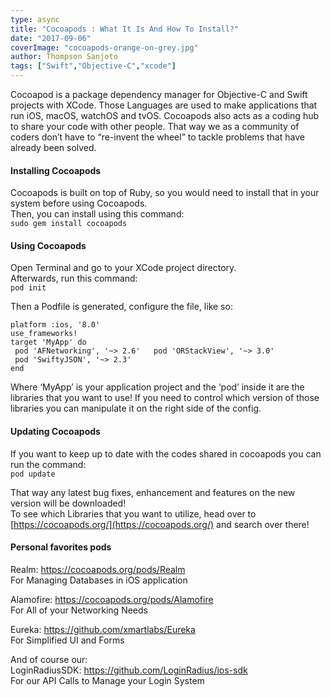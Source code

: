 ```yaml
---
type: async
title: "Cocoapods : What It Is And How To Install?"
date: "2017-09-06"
coverImage: "cocoapods-orange-on-grey.jpg"
author: Thompson Sanjoto
tags: ["Swift","Objective-C","xcode"]
---
```


Cocoapod is a package dependency manager for Objective-C and Swift projects with XCode. Those Languages are used to make applications that run iOS, macOS, watchOS and tvOS. Cocoapods also acts as a coding hub to share your code with other people. That way we as a community of coders don’t have to “re-invent the wheel” to tackle problems that have already been solved.

#### Installing Cocoapods

Cocoapods is built on top of Ruby, so you would need to install that in your system before using Cocoapods.  
Then, you can install using this command:  
`sudo gem install cocoapods`

#### Using Cocoapods

Open Terminal and go to your XCode project directory.  
Afterwards, run this command:  
`pod init`

Then a Podfile is generated, configure the file, like so:  
```
platform :ios, '8.0'  
use_frameworks!  
target 'MyApp' do  
 pod 'AFNetworking', '~> 2.6'   pod 'ORStackView', '~> 3.0'  
 pod 'SwiftyJSON', '~> 2.3'
end
 ```

Where ‘MyApp’ is your application project and the ‘pod’ inside it are the libraries that you want to use! If you need to control which version of those libraries you can manipulate it on the right side of the config.

#### Updating Cocoapods

If you want to keep up to date with the codes shared in cocoapods you can run the command:  
`pod update`

That way any latest bug fixes, enhancement and features on the new version will be downloaded!  
To see which Libraries that you want to utilize, head over to [https://cocoapods.org/](https://cocoapods.org/) and search over there!

#### Personal favorites pods

Realm: [https://cocoapods.org/pods/Realm  
](https://cocoapods.org/pods/Realm)For Managing Databases in iOS application

Alamofire: [https://cocoapods.org/pods/Alamofire  
](https://cocoapods.org/pods/Alamofire)For All of your Networking Needs

Eureka: [https://github.com/xmartlabs/Eureka  
](https://github.com/xmartlabs/Eureka)For Simplified UI and Forms

And of course our:  
LoginRadiusSDK: [https://github.com/LoginRadius/ios-sdk  
](https://github.com/LoginRadius/ios-sdk)For our API Calls to Manage your Login System
